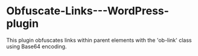 # Obfuscate-Links---WordPress-plugin
This plugin obfuscates links within parent elements with the 'ob-link' class using Base64 encoding.
